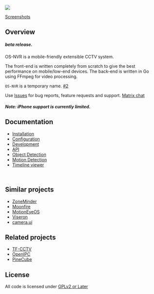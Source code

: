 <img src="https://gitlab.com/osnvr/os-nvr-assets/-/raw/master/screenshots/readme.png">

[Screenshots](https://gitlab.com/osnvr/os-nvr_assets/-/tree/master/screenshots)

## Overview

##### beta release.

OS-NVR is a mobile-friendly extensible CCTV system.

The front-end is written completely from scratch to give the best performance on mobile/low-end devices. The back-end is written in Go using FFmpeg for video processing.


`OS-NVR` is a temporary name. [#2](https://gitlab.com/osnvr/os-nvr/-/issues/2)


Use [Issues](https://gitlab.com/osnvr/os-nvr/-/issues) for bug reports, feature requests and support. [Matrix chat](https://matrix.to/#/#os_nvr:matrix.org)

##### Note: iPhone support is currently limited.

## Documentation

- [Installation](./docs/1_Installation.md)
- [Configuration](./docs/2_Configuration.md)
- [Development](./docs/3_Development.md)
- [API](./docs/4_API.md)
- [Object Detection](./addons/doods2/README.md)
- [Motion Detection](./addons/motion/README.md)
- [Timeline viewer](./addons/timeline/README.md)

<br>

## Similar projects

- [ZoneMinder](https://github.com/ZoneMinder/ZoneMinder)
- [Moonfire](https://github.com/scottlamb/moonfire-nvr)
- [Motion](https://github.com/Motion-Project/motion)[Eye](https://github.com/ccrisan/motioneye/)[OS](https://github.com/ccrisan/motioneyeos)
- [Viseron](https://github.com/roflcoopter/viseron)
- [camera.ui](https://github.com/SeydX/camera.ui)

## Related projects

- [TF-CCTV](https://gitlab.com/Curid/TF-CCTV)
- [OpenIPC](https://openipc.org)
- [PineCube](https://www.pine64.org/cube)


## License
All code is licensed under [GPLv2 or Later](LICENSE)